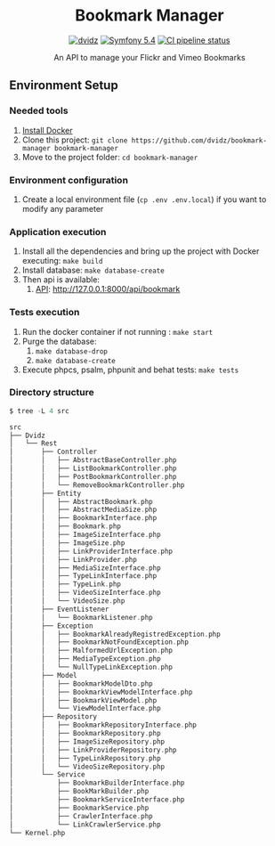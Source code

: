 <h1 align="center">
  Bookmark Manager
</h1>

<p align="center">
    <a href="https://github.com/dvidz"><img src="https://img.shields.io/badge/Dvidz-Github-green.svg?style=flat-square" alt="dvidz"/></a>
    <a href="#"><img src="https://img.shields.io/badge/Symfony-5.4-purple.svg?style=flat-square&logo=symfony" alt="Symfony 5.4"/></a>
    <a href="https://github.com/dvidz/bookmark-manager/actions"><img src="https://github.com/dvidz/bookmark-manager/workflows/CI/badge.svg?branch=main" alt="CI pipeline status" /></a>
</p>

<p align="center">
  An API to manage your Flickr and Vimeo Bookmarks
</p>

## Environment Setup

### Needed tools

1. [Install Docker](https://www.docker.com/get-started)
2. Clone this project: `git clone https://github.com/dvidz/bookmark-manager bookmark-manager`
3. Move to the project folder: `cd bookmark-manager`

### Environment configuration

1. Create a local environment file (`cp .env .env.local`) if you want to modify any parameter

### Application execution

1. Install all the dependencies and bring up the project with Docker executing: `make build`
2. Install database: `make database-create`
3. Then api is available:
    1. [API](src/Dvidz/Rest): http://127.0.0.1:8000/api/bookmark

### Tests execution
1. Run the docker container if not running : `make start`
2. Purge the database:
   1. `make database-drop`
   2. `make database-create`
3. Execute phpcs, psalm, phpunit and behat tests: `make tests`

### Directory structure
```scala
$ tree -L 4 src

src
├── Dvidz
│   └── Rest
│       ├── Controller
│       │   ├── AbstractBaseController.php
│       │   ├── ListBookmarkController.php
│       │   ├── PostBookmarkController.php
│       │   └── RemoveBookmarkController.php
│       ├── Entity
│       │   ├── AbstractBookmark.php
│       │   ├── AbstractMediaSize.php
│       │   ├── BookmarkInterface.php
│       │   ├── Bookmark.php
│       │   ├── ImageSizeInterface.php
│       │   ├── ImageSize.php
│       │   ├── LinkProviderInterface.php
│       │   ├── LinkProvider.php
│       │   ├── MediaSizeInterface.php
│       │   ├── TypeLinkInterface.php
│       │   ├── TypeLink.php
│       │   ├── VideoSizeInterface.php
│       │   └── VideoSize.php
│       ├── EventListener
│       │   └── BookmarkListener.php
│       ├── Exception
│       │   ├── BookmarkAlreadyRegistredException.php
│       │   ├── BookmarkNotFoundException.php
│       │   ├── MalformedUrlException.php
│       │   ├── MediaTypeException.php
│       │   └── NullTypeLinkException.php
│       ├── Model
│       │   ├── BookmarkModelDto.php
│       │   ├── BookmarkViewModelInterface.php
│       │   ├── BookmarkViewModel.php
│       │   └── ViewModelInterface.php
│       ├── Repository
│       │   ├── BookmarkRepositoryInterface.php
│       │   ├── BookmarkRepository.php
│       │   ├── ImageSizeRepository.php
│       │   ├── LinkProviderRepository.php
│       │   ├── TypeLinkRepository.php
│       │   └── VideoSizeRepository.php
│       └── Service
│           ├── BookmarkBuilderInterface.php
│           ├── BookMarkBuilder.php
│           ├── BookmarkServiceInterface.php
│           ├── BookmarkService.php
│           ├── CrawlerInterface.php
│           └── LinkCrawlerService.php
└── Kernel.php
```
